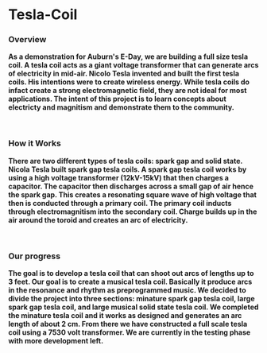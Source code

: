 # Tesla-Coil

<h3><b>Overview<b/></h3>
			<p>As a demonstration for Auburn's E-Day, we are building a full size tesla coil.  A tesla coil acts as a giant voltage transformer that can generate arcs of electricity in mid-air.  Nicolo Tesla invented and built the first tesla coils.  His intentions were to create wireless energy.  While tesla coils do infact create a strong electromagnetic field, they are not ideal for most applications.  The intent of this project is to learn concepts about electricty and magnitism and demonstrate them to the community.</p>
			<br/>
			<h3><b>How it Works<b/></h3>
			<p>There are two different types of tesla coils: spark gap and solid state.  Nicola Tesla built spark gap tesla coils.  A spark gap tesla coil works by using a high voltage transformer (12kV-15kV) that then charges a capacitor.  The capacitor then discharges across a small gap of air hence the spark gap.  This creates a resonating square wave of high voltage that then is conducted through a primary coil.  The primary coil inducts through electromagnitism into the secondary coil.  Charge builds up in the air around the toroid and creates an arc of electricity.</p>
			<br>
			<h3><b>Our progress<b/></h3>
			<p>The goal is to develop a tesla coil that can shoot out arcs of lengths up to 3 feet.  Our goal is to create a musical tesla coil.  Basically it produce arcs in the resonance and rhythm as preprogrammed music.  We decided to divide the project into three sections: minature spark gap tesla coil, large spark gap tesla coil, and large musical solid state tesla coil.  We completed the minature tesla coil and it works as designed and generates an arc length of about 2 cm.  From there we have constructed a full scale tesla coil using a 7530 volt transformer.  We are currently in the testing phase with more development left.</p>
			<br/>